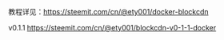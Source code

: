 教程详见：<https://steemit.com/cn/@ety001/docker-blockcdn>

v0.1.1 <https://steemit.com/cn/@ety001/blockcdn-v0-1-1-docker>
